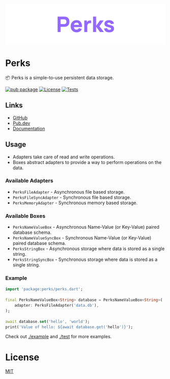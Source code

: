 <div align="center">
    <img src="./media/banner.png?raw=true">
</div>

# Perks

📦 Perks is a simple-to-use persistent data storage.

[![pub package](https://img.shields.io/pub/v/perks.svg)](https://pub.dev/packages/perks)
[![License](https://img.shields.io/github/license/zyrouge/dart_perks)](./LICENSE)
[![Tests](https://github.com/zyrouge/dart_perks/actions/workflows/test.yml/badge.svg)](https://github.com/zyrouge/dart_perks/actions/workflows/test.yml)

## Links

-   [GitHub](https://github.com/zyrouge/dart_perks)
-   [Pub.dev](https://pub.dev/packages/perks)
-   [Documentation](https://pub.dev/documentation/perks/latest/)

## Usage

-   Adapters take care of read and write operations.
-   Boxes abstract adapters to provide a way to perform operations on the data.

### Available Adapters

-   `PerksFileAdapter` - Asynchronous file based storage.
-   `PerksFileSyncAdapter` - Synchronous file based storage.
-   `PerksMemoryAdapter` - Synchronous memory based storage.

### Available Boxes

-   `PerksNameValueBox` - Asynchronous Name-Value (or Key-Value) paired database schema.
-   `PerksNameValueSyncBox` - Synchronous Name-Value (or Key-Value) paired database schema.
-   `PerksStringBox` - Asynchronous storage where data is stored as a single string.
-   `PerksStringSyncBox` - Synchronous storage where data is stored as a single string.

### Example

```dart
import 'package:perks/perks.dart';

final PerksNameValueBox<String> database = PerksNameValueBox<String>(
    adapter: PerksFileAdapter('data.db'),
);

await database.set('hello', 'world');
print('Value of hello: ${await database.get('hello')}');
```

Check out [./example](./example) and [./test](./test) for more examples.

# License

[MIT](./LICENSE)
